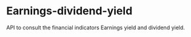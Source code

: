 # Earnings-dividend-yield
API to consult the financial indicators Earnings yield and dividend yield.
